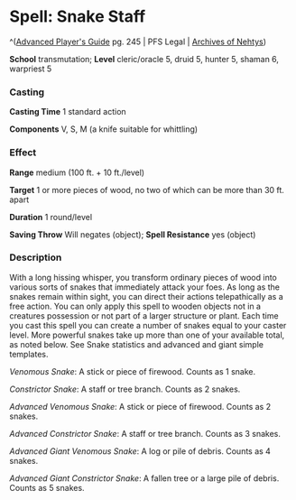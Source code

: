 # Spell: Snake Staff

^([Advanced Player's Guide][ss-snake-staff] pg. 245 | PFS Legal | [Archives of Nehtys][sn-snake-staff])

**School** transmutation; **Level** cleric/oracle 5, druid 5, hunter 5, shaman 6, warpriest 5

### Casting

**Casting Time** 1 standard action

**Components** V, S, M (a knife suitable for whittling)

### Effect

**Range** medium (100 ft. + 10 ft./level)

**Target** 1 or more pieces of wood, no two of which can be more than 30 ft. apart

**Duration** 1 round/level

**Saving Throw** Will negates (object); **Spell Resistance** yes (object)

### Description

With a long hissing whisper, you transform ordinary pieces of wood into various sorts of snakes that immediately attack your foes. As long as the snakes remain within sight, you can direct their actions telepathically as a free action. You can only apply this spell to wooden objects not in a creatures possession or not part of a larger structure or plant. Each time you cast this spell you can create a number of snakes equal to your caster level. More powerful snakes take up more than one of your available total, as noted below. See Snake statistics and advanced and giant simple templates.

_Venomous Snake_: A stick or piece of firewood. Counts as 1 snake.

_Constrictor Snake_: A staff or tree branch. Counts as 2 snakes.

_Advanced Venomous Snake_: A stick or piece of firewood. Counts as 2 snakes.

_Advanced Constrictor Snake_: A staff or tree branch. Counts as 3 snakes.

_Advanced Giant Venomous Snake_: A log or pile of debris. Counts as 4 snakes.

_Advanced Giant Constrictor Snake_: A fallen tree or a large pile of debris. Counts as 5 snakes.

[ss-snake-staff]: http://paizo.com/pathfinderRPG/v57
[sn-snake-staff]: http://www.archivesofnethys.com/SpellDisplay.aspx?ItemName=Snake%20Staff